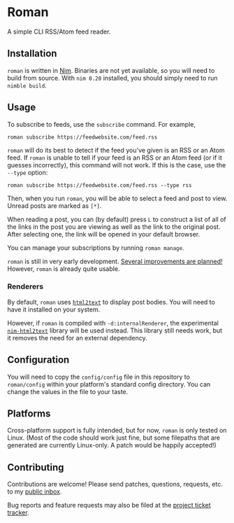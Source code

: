 # Roman

A simple CLI RSS/Atom feed reader.

## Installation

`roman` is written in [Nim](https://nim-lang.org). Binaries are not yet available, so you will need to build from source. With `nim 0.20` installed, you should simply need to run `nimble build`. 

## Usage

To subscribe to feeds, use the `subscribe` command. For example, 

```
roman subscribe https://feedwebsite.com/feed.rss
```

`roman` will do its best to detect if the feed you've given is an RSS or an Atom feed. If `roman` is unable to tell if your feed is an RSS or an Atom feed (or if it guesses incorrectly), this command will not work. If this is the case, use the `--type` option:

```
roman subscribe https://feedwebsite.com/feed.rss --type rss
```

Then, when you run `roman`, you will be able to select a feed and post to view. Unread posts are marked as `[*]`. 

When reading a post, you can (by default) press `L` to construct a list of all of the links in the post you are viewing as well as the link to the original post. After selecting one, the link will be opened in your default browser.

You can manage your subscriptions by running `roman manage`.

`roman` is still in very early development. [Several improvements are planned!](https://todo.sr.ht/~reesmichael1/roman) However, `roman` is already quite usable.

### Renderers

By default, `roman` uses [`html2text`](http://alir3z4.github.io/html2text/) to display post bodies. You will need to have it installed on your system. 

However, if `roman` is compiled with `-d:internalRenderer`, the experimental [`nim-html2text`](https://git.sr.ht/~reesmichael1/nim-html2text) library will be used instead. This library still needs work, but it removes the need for an external dependency.

## Configuration

You will need to copy the `config/config` file in this repository to `roman/config` within your platform's standard config directory. You can change the values in the file to your taste. 

## Platforms

Cross-platform support is fully intended, but for now, `roman` is only tested on Linux. (Most of the code should work just fine, but some filepaths that are generated are currently Linux-only. A patch would be happily accepted!)

## Contributing

Contributions are welcome! Please send patches, questions, requests, etc. to my [public inbox](mailto:~reesmichael1/public-inbox@lists.sr.ht).

Bug reports and feature requests may also be filed at the [project ticket tracker](https://todo.sr.ht/~reesmichael1/roman).
